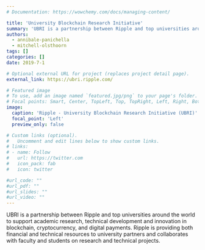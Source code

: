 ```yaml
---
# Documentation: https://wowchemy.com/docs/managing-content/

title: 'University Blockchain Research Initiative'
summary: 'UBRI is a partnership between Ripple and top universities around the world to support academic research, technical development and innovation in blockchain, cryptocurrency, and digital payments. Ripple is providing both financial and technical resources to university partners and collaborates with faculty and students on research and technical projects.'
authors:
  - annibale-panichella
  - mitchell-olsthoorn
tags: []
categories: []
date: 2019-7-1

# Optional external URL for project (replaces project detail page).
external_link: https://ubri.ripple.com/

# Featured image
# To use, add an image named `featured.jpg/png` to your page's folder.
# Focal points: Smart, Center, TopLeft, Top, TopRight, Left, Right, BottomLeft, Bottom, BottomRight.
image:
  caption: 'Ripple - University Blockchain Research Initiative (UBRI)'
  focal_point: 'Left'
  preview_only: false

# Custom links (optional).
#   Uncomment and edit lines below to show custom links.
# links:
# - name: Follow
#   url: https://twitter.com
#   icon_pack: fab
#   icon: twitter

#url_code: ""
#url_pdf: ""
#url_slides: ""
#url_video: ""
---
```


UBRI is a partnership between Ripple and top universities around the world to support academic research, technical development and innovation in blockchain, cryptocurrency, and digital payments. Ripple is providing both financial and technical resources to university partners and collaborates with faculty and students on research and technical projects.
